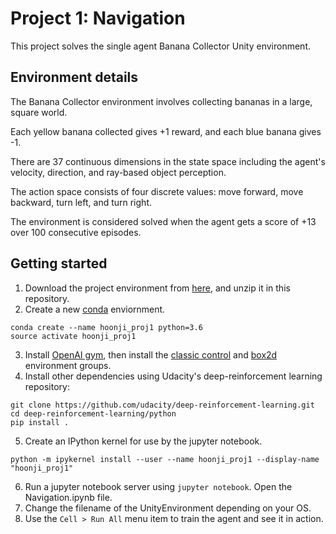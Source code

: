 # Project 1: Navigation

This project solves the single agent Banana Collector Unity environment.

## Environment details

The Banana Collector environment involves collecting bananas in a large, square world.

Each yellow banana collected gives +1 reward, and each blue banana gives -1.

There are 37 continuous dimensions in the state space including the agent's velocity, direction, and ray-based object perception.

The action space consists of four discrete values: move forward, move backward, turn left, and turn right.

The environment is considered solved when the agent gets a score of +13 over 100 consecutive episodes.

## Getting started

1. Download the project environment from [here](https://github.com/udacity/deep-reinforcement-learning/tree/master/p1_navigation#getting-started), and unzip it in this repository.
2. Create a new [conda](https://docs.conda.io/projects/conda/en/latest/user-guide/install/) enviornment.
```
conda create --name hoonji_proj1 python=3.6
source activate hoonji_proj1
```
3. Install [OpenAI gym](https://github.com/openai/gym), then install the [classic control](https://github.com/openai/gym#classic-control) and [box2d](https://github.com/openai/gym#box2d) environment groups.
4. Install other dependencies using Udacity's deep-reinforcement learning repository:
```
git clone https://github.com/udacity/deep-reinforcement-learning.git
cd deep-reinforcement-learning/python
pip install .
```
5. Create an IPython kernel for use by the jupyter notebook.
```
python -m ipykernel install --user --name hoonji_proj1 --display-name "hoonji_proj1"
```
6. Run a jupyter notebook server using `jupyter notebook`. Open the Navigation.ipynb file.
7. Change the filename of the UnityEnvironment depending on your OS.
8. Use the `Cell > Run All` menu item to train the agent and see it in action.
